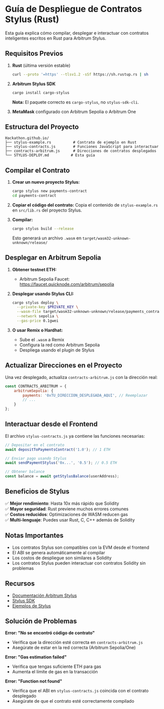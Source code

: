 # Guía de Despliegue de Contratos Stylus (Rust)

Esta guía explica cómo compilar, desplegar e interactuar con contratos inteligentes escritos en Rust para Arbitrum Stylus.

## Requisitos Previos

1. **Rust** (última versión estable)
   ```bash
   curl --proto '=https' --tlsv1.2 -sSf https://sh.rustup.rs | sh
   ```

2. **Arbitrum Stylus SDK**
   ```bash
   cargo install cargo-stylus
   ```
   
   **Nota:** El paquete correcto es `cargo-stylus`, no `stylus-sdk-cli`.

3. **MetaMask** configurado con Arbitrum Sepolia o Arbitrum One

## Estructura del Proyecto

```
Hackathon.github.io/
├── stylus-example.rs          # Contrato de ejemplo en Rust
├── stylus-contracts.js        # Funciones JavaScript para interactuar
├── contracts-arbitrum.js      # Direcciones de contratos desplegados
└── STYLUS-DEPLOY.md          # Esta guía
```

## Compilar el Contrato

1. **Crear un nuevo proyecto Stylus:**
   ```bash
   cargo stylus new payments-contract
   cd payments-contract
   ```

2. **Copiar el código del contrato:**
   Copia el contenido de `stylus-example.rs` en `src/lib.rs` del proyecto Stylus.

3. **Compilar:**
   ```bash
   cargo stylus build --release
   ```

   Esto generará un archivo `.wasm` en `target/wasm32-unknown-unknown/release/`

## Desplegar en Arbitrum Sepolia

1. **Obtener testnet ETH:**
   - Arbitrum Sepolia Faucet: https://faucet.quicknode.com/arbitrum/sepolia

2. **Desplegar usando Stylus CLI:**
   ```bash
   cargo stylus deploy \
     --private-key $PRIVATE_KEY \
     --wasm-file target/wasm32-unknown-unknown/release/payments_contract.wasm \
     --network sepolia \
     --gas-price 0.1gwei
   ```

3. **O usar Remix o Hardhat:**
   - Sube el `.wasm` a Remix
   - Configura la red como Arbitrum Sepolia
   - Despliega usando el plugin de Stylus

## Actualizar Direcciones en el Proyecto

Una vez desplegado, actualiza `contracts-arbitrum.js` con la dirección real:

```javascript
const CONTRACTS_ARBITRUM = {
    arbitrumSepolia: {
        payments: '0xTU_DIRECCION_DESPLEGADA_AQUI', // Reemplazar
        // ...
    }
};
```

## Interactuar desde el Frontend

El archivo `stylus-contracts.js` ya contiene las funciones necesarias:

```javascript
// Depositar en el contrato
await depositToPaymentsContract('1.0'); // 1 ETH

// Enviar pago usando Stylus
await sendPaymentStylus('0x...', '0.5'); // 0.5 ETH

// Obtener balance
const balance = await getStylusBalance(userAddress);
```

## Beneficios de Stylus

✅ **Mejor rendimiento**: Hasta 10x más rápido que Solidity  
✅ **Mayor seguridad**: Rust previene muchos errores comunes  
✅ **Costos reducidos**: Optimizaciones de WASM reducen gas  
✅ **Multi-lenguaje**: Puedes usar Rust, C, C++ además de Solidity

## Notas Importantes

- Los contratos Stylus son compatibles con la EVM desde el frontend
- El ABI se genera automáticamente al compilar
- Los costos de despliegue son similares a Solidity
- Los contratos Stylus pueden interactuar con contratos Solidity sin problemas

## Recursos

- [Documentación Arbitrum Stylus](https://docs.arbitrum.io/stylus/)
- [Stylus SDK](https://github.com/OffchainLabs/stylus-sdk-rs)
- [Ejemplos de Stylus](https://github.com/OffchainLabs/stylus-examples)

## Solución de Problemas

**Error: "No se encontró código de contrato"**
- Verifica que la dirección esté correcta en `contracts-arbitrum.js`
- Asegúrate de estar en la red correcta (Arbitrum Sepolia/One)

**Error: "Gas estimation failed"**
- Verifica que tengas suficiente ETH para gas
- Aumenta el límite de gas en la transacción

**Error: "Function not found"**
- Verifica que el ABI en `stylus-contracts.js` coincida con el contrato desplegado
- Asegúrate de que el contrato esté correctamente compilado
